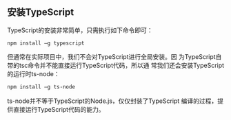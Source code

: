 ## 安装TypeScript
TypeScript的安装非常简单，只需执行如下命令即可：
```
npm install –g typescript
```
但通常在实际项目中，我们不会对TypeScript进行全局安装。因
为TypeScript自带的tsc命令并不能直接运行TypeScript代码，所以通
常我们还会安装TypeScript的运行时ts-node：
```bash
npm install –g ts-node
```
ts-node并不等于TypeScript的Node.js，仅仅封装了TypeScript
编译的过程，提供直接运行TypeScript代码的能力。